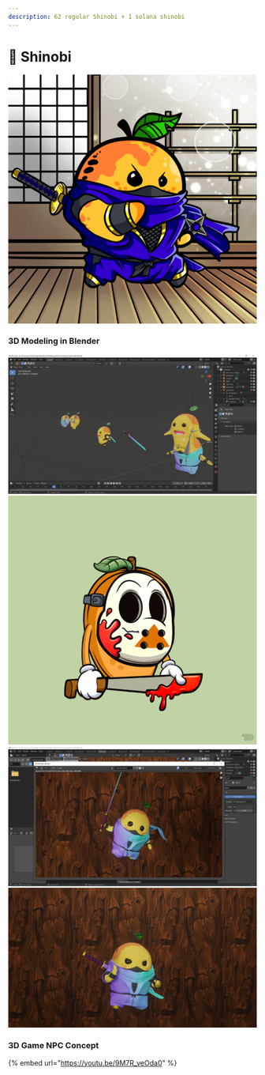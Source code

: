 ```yaml
---
description: 62 regular Shinobi + 1 solana shinobi
---
```


# 🥷 Shinobi

![](../../../../.gitbook/assets/mh5409.png)

### 3D Modeling in Blender

![](<../../../../.gitbook/assets/image (16) (1) (1).png>)![](<../../../../.gitbook/assets/image (7).png>)![](<../../../../.gitbook/assets/image (15) (1).png>)![](<../../../../.gitbook/assets/image (9).png>)

### 3D Game NPC Concept

{% embed url="https://youtu.be/9M7R_veOda0" %}
